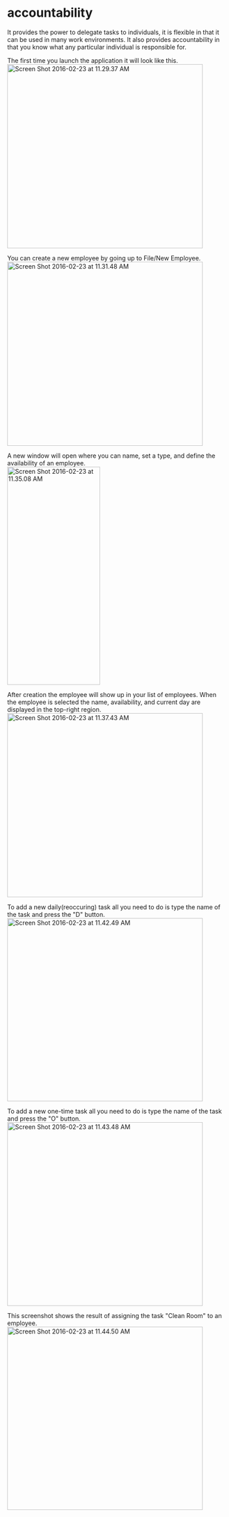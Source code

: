 # accountability
It provides the power to delegate tasks to individuals, it is flexible in that it can be used in many work environments. It also provides accountability in that you know what any particular individual is responsible for.

The first time you launch the application it will look like this.
</br>
<a data-flickr-embed="true"  href="https://www.flickr.com/photos/130714741@N08/25193732786/in/album-72157663146153142/" title="Screen Shot 2016-02-23 at 11.29.37 AM"><img src="https://farm2.staticflickr.com/1540/25193732786_42d877b134.jpg" width="449" height="422" alt="Screen Shot 2016-02-23 at 11.29.37 AM"></a><script async src="//embedr.flickr.com/assets/client-code.js" charset="utf-8"></script>

You can create a new employee by going up to File/New Employee.
</br>
<a data-flickr-embed="true"  href="https://www.flickr.com/photos/130714741@N08/24593203733/in/album-72157663146153142/" title="Screen Shot 2016-02-23 at 11.31.48 AM"><img src="https://farm2.staticflickr.com/1652/24593203733_2f61409391.jpg" width="449" height="422" alt="Screen Shot 2016-02-23 at 11.31.48 AM"></a><script async src="//embedr.flickr.com/assets/client-code.js" charset="utf-8"></script>

A new window will open where you can name, set a type, and define the availability of an employee.
</br>
<a data-flickr-embed="true"  href="https://www.flickr.com/photos/130714741@N08/24589366674/in/album-72157663146153142/" title="Screen Shot 2016-02-23 at 11.35.08 AM"><img src="https://farm2.staticflickr.com/1585/24589366674_f27fd74203.jpg" width="213" height="500" alt="Screen Shot 2016-02-23 at 11.35.08 AM"></a><script async src="//embedr.flickr.com/assets/client-code.js" charset="utf-8"></script>

After creation the employee will show up in your list of employees. When the employee is selected the name, availability, and current day are displayed in the top-right region.
</br>
<a data-flickr-embed="true"  href="https://www.flickr.com/photos/130714741@N08/25101755532/in/album-72157663146153142/" title="Screen Shot 2016-02-23 at 11.37.43 AM"><img src="https://farm2.staticflickr.com/1619/25101755532_9319cf57d0.jpg" width="449" height="422" alt="Screen Shot 2016-02-23 at 11.37.43 AM"></a><script async src="//embedr.flickr.com/assets/client-code.js" charset="utf-8"></script>

To add a new daily(reoccuring) task all you need to do is type the name of the task and press the "D" button.
</br>
<a data-flickr-embed="true"  href="https://www.flickr.com/photos/130714741@N08/24589366414/in/album-72157663146153142/" title="Screen Shot 2016-02-23 at 11.42.49 AM"><img src="https://farm2.staticflickr.com/1468/24589366414_a7c7b022c6.jpg" width="449" height="420" alt="Screen Shot 2016-02-23 at 11.42.49 AM"></a><script async src="//embedr.flickr.com/assets/client-code.js" charset="utf-8"></script>

To add a new one-time task all you need to do is type the name of the task and press the "O" button.
</br>
<a data-flickr-embed="true"  href="https://www.flickr.com/photos/130714741@N08/25101755432/in/album-72157663146153142/" title="Screen Shot 2016-02-23 at 11.43.48 AM"><img src="https://farm2.staticflickr.com/1560/25101755432_f26c878bb1.jpg" width="449" height="421" alt="Screen Shot 2016-02-23 at 11.43.48 AM"></a><script async src="//embedr.flickr.com/assets/client-code.js" charset="utf-8"></script>

This screenshot shows the result of assigning the task "Clean Room" to an employee.
</br>
<a data-flickr-embed="true"  href="https://www.flickr.com/photos/130714741@N08/25220013915/in/album-72157663146153142/" title="Screen Shot 2016-02-23 at 11.44.50 AM"><img src="https://farm2.staticflickr.com/1627/25220013915_0139670c63.jpg" width="449" height="420" alt="Screen Shot 2016-02-23 at 11.44.50 AM"></a><script async src="//embedr.flickr.com/assets/client-code.js" charset="utf-8"></script>
